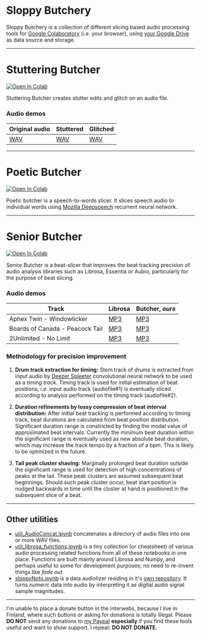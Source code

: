 # Sloppy Butchery

Sloppy Butchery is a collection of different slicing based audio processing tools for [Google Colaboratory](https://colab.research.google.com/) (i.e. your browser), using [your Google Drive](https://drive.google.com/drive/my-drive) as data source and storage.

---

# Stuttering Butcher
[![Open In Colab](https://colab.research.google.com/assets/colab-badge.svg)](https://colab.research.google.com/github/olaviinha/SloppyButchery/blob/main/StutteringButcher.ipynb)

Stuttering Butcher creates stutter edits and glitch on an audio file.

### Audio demos

Original audio | Stuttered | Glitched
------------ | ------------ | ------------- |
[WAV](https://storage.googleapis.com/olaviinha/github/stuttering-butcher/theroom1-dry.wav) | [WAV](https://storage.googleapis.com/olaviinha/github/stuttering-butcher/theroom1-stuttered.wav) | [WAV](https://storage.googleapis.com/olaviinha/github/stuttering-butcher/theroom1-glitch.wav) |

---

# Poetic Butcher
[![Open In Colab](https://colab.research.google.com/assets/colab-badge.svg)](https://colab.research.google.com/github/olaviinha/SloppyButchery/blob/main/PoeticButcher.ipynb)

Poetic butcher is a speech-to-words slicer. It slices speech audio to individual words using [Mozilla Deepspeech](https://github.com/mozilla/DeepSpeech) 
recurrent neural network.

---

# Senior Butcher
[![Open In Colab](https://colab.research.google.com/assets/colab-badge.svg)](https://colab.research.google.com/github/olaviinha/SloppyButchery/blob/main/SeniorButcher.ipynb)

Senior Butcher is a beat-slicer that improves the beat tracking precision of audio analysis libraries such as Librosa, Essentia or Aubio, particularly for the purpose of beat slicing.

### Audio demos

Track | Librosa | Butcher, _ours_
------------ | ------------ | ------------- |
Aphex Twin - Windowlicker | [MP3](https://storage.googleapis.com/olaviinha/hpbs/demo_librosa_windowlicker.mp3) | [MP3](https://storage.googleapis.com/olaviinha/hpbs/demo_pbs_windowlicker.mp3)  |
Boards of Canada - Peacock Tail | [MP3](https://storage.googleapis.com/olaviinha/hpbs/demo_librosa_boc-peacocktail.mp3) | [MP3](https://storage.googleapis.com/olaviinha/hpbs/demo_pbs_boc-peacocktail.mp3)  |
2Unlimited - No Limit | [MP3](https://storage.googleapis.com/olaviinha/hpbs/demo_librosa_2unlimited-nolimit.mp3) | [MP3](https://storage.googleapis.com/olaviinha/hpbs/demo_pbs_2unlimited-nolimit.mp3)

### Methodology for precision improvement

1. **Drum track extraction for timing:** Stem track of drums is extracted from input audio by [Deezer Spleeter](https://github.com/deezer/spleeter) convolutional neural network to be used as a _timing track_. Timing track is used for initial estimation of beat positions, i.e. input audio track (audiofile#1) is eventually sliced according to analysis performed on the timing track (audiofile#2).

2. **Duration refinements by lossy compression of beat interval distribution:** After initial beat tracking is performed according to timing track, beat durations are calculated from beat position distribution. Significant duration range is constricted by finding the modal value of approximated beat intervals. Currently the minimum beat duration within the significant range is eventually used as new absolute beat duration, which may increase the track tempo by a fraction of a bpm. This is likely to be optimized in the future.

3. **Tail peak cluster shaving:** Marginally prolonged beat duration outside the significant range is used for detection of high concentrations of peaks at the tail. These peak clusters are assumed subsequent beat beginnings. Should such peak cluster occur, beat start position is nudged backwards in time until the cluster at hand is positioned in the subsequent slice of a beat. 

---

## Other utilities

- [util_AudioConcat.ipynb](https://colab.research.google.com/github/olaviinha/SloppyButchery/blob/main/util_AudioConcat.ipynb) concatenates a directory of audio files into one or more WAV files.
- [util_librosa_functions.ipynb](https://colab.research.google.com/github/olaviinha/SloppyButchery/blob/main/util_librosa_functions.ipynb) is a tiny collection (or cheatsheet) of various audio processing related functions from all of these notebooks in one place. Functions are built mainly around Librosa and Numpy, and perhaps useful to some for development purposes; no need to re-invent things like _fade out_.
- [sloppyNoto.ipynb](https://colab.research.google.com/github/olaviinha/SloppyNoto/blob/master/sloppyNoto.ipynb) is a data audiolizer residing in it's [own repository](https://github.com/olaviinha/SloppyNoto). It turns numeric data into audio by interpreting it as digital audio signal sample magnitudes.

---

I'm unable to place a donate button in the interwebs, because I live in Finland, where such buttons or asking for donations is totally illegal. Please **DO NOT** send any donations to [my Paypal](https://paypal.me/oinha) **especially** if you find these tools useful and want to show support. I repeat: **DO NOT DONATE.**
